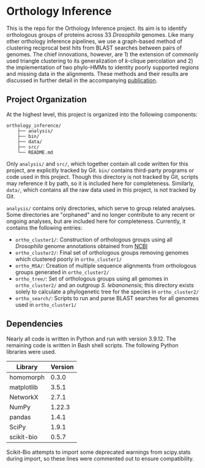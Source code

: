 # Orthology Inference

This is the repo for the Orthology Inference project. Its aim is to identify orthologous groups of proteins across 33 *Drosophila* genomes. Like many other orthology inference pipelines, we use a graph-based method of clustering reciprocal best hits from BLAST searches between pairs of genomes. The chief innovations, however, are 1) the extension of commonly used triangle clustering to its generalization of *k*-clique percolation and 2) the implementation of two phylo-HMMs to identity poorly supported regions and missing data in the alignments. These methods and their results are discussed in further detail in the accompanying [publication](https://doi.org/10.1093/g3journal/jkad222).

## Project Organization

At the highest level, this project is organized into the following components:

```
orthology_inference/
	├── analysis/
	├── bin/
	├── data/
	├── src/
	└── README.md
```

Only `analysis/` and `src/`, which together contain all code written for this project, are explicitly tracked by Git. `bin/` contains third-party programs or code used in this project. Though this directory is not tracked by Git, scripts may reference it by path, so it is included here for completeness. Similarly, `data/`, which contains all the raw data used in this project, is not tracked by Git.

`analysis/` contains only directories, which serve to group related analyses. Some directories are "orphaned" and no longer contribute to any recent or ongoing analyses, but are included here for completeness. Currently, it contains the following entries:
- `ortho_cluster1/`: Construction of orthologous groups using all *Drosophila* genome annotations obtained from [NCBI](https://www.ncbi.nlm.nih.gov/genome/annotation_euk/all/)
- `ortho_cluster2/`: Final set of orthologous groups removing genomes which clustered poorly in `ortho_cluster1/`
- `ortho_MSA/`: Creation of multiple sequence alignments from orthologous groups generated in `ortho_cluster2/`
- `ortho_tree/`: Set of orthologous groups using all genomes in `ortho_cluster2/` and an outgroup *S. lebanonensis*; this directory exists solely to calculate a phylogenetic tree for the species in `ortho_cluster2/`
- `ortho_search/`: Scripts to run and parse BLAST searches for all genomes used in `ortho_cluster1/`

## Dependencies
Nearly all code is written in Python and run with version 3.9.12. The remaining code is written in Bash shell scripts. The following Python libraries were used.

|Library|Version|
|---|---|
|homomorph|0.3.0|
|matplotlib|3.5.1|
|NetworkX|2.7.1|
|NumPy|1.22.3|
|pandas|1.4.1|
|SciPy|1.9.1|
|scikit-bio|0.5.7|

Scikit-Bio attempts to import some deprecated warnings from scipy.stats during import, so these lines were commented out to ensure compatibility.
